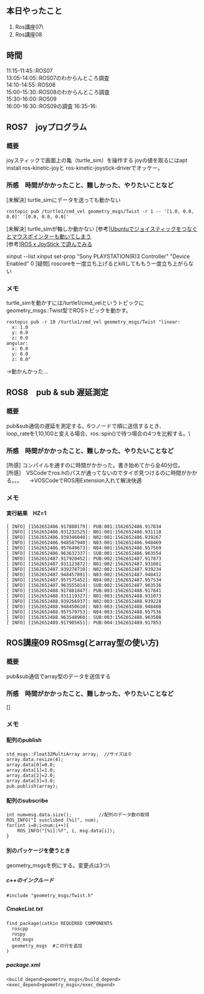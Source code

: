 ## 本日やったこと
1. Ros講座07\
2. Ros講座08


## 時間
11:15-11:45::ROS07\
13:05-14:05::ROS07のわからんところ調査\
14:10-14:55::ROS08\
15:00-15:30::ROS08のわからんところ調査\
15:30-16:00::ROS09\
16:00-16:30::ROS09の調査
16:35-16:


## ROS7　joyプログラム
### 概要
joyスティックで画面上の亀（turtle_sim）を操作する
joyの値を取るにはapt install ros-kinetic-joyと
ros-kinetic-joystick-driverでオッケー。

### 所感　時間がかかったこと、難しかった、やりたいことなど
[未解決] turtle_simにデータを送っても動かない
```
rostopic pub /turtle1/cmd_vel geometry_msgs/Twist -r 1 -- '[1.0, 0.0, 0.0]' '[0.0, 0.0, 0.0]'
```
[未解決] turtle_simが軸しか動かない
[参考][Ubuntuでジョイスティックをつなぐとマウスポインターも動いてしまう](http://denki-dou.cocolog-nifty.com/denki_hitsuji/2015/04/ubuntu-ad80.html)\
[参考][ROS x JoyStick で遊んでみる](http://robonchu.hatenablog.com/entry/2018/02/21/210311)

xinput --list
xinput set-prop "Sony PLAYSTATION(R)3 Controller" "Device Enabled" 0
[疑問] roscoreを一度立ち上げるとkillしてももう一度立ち上がらない

### メモ
turtle_simを動かすには/turtle1/cmd_velというトピックに
geometry_msgs::Twist型でROSトピックを動かす。
```
rostopic pub -r 10 /turtle1/cmd_vel geometry_msgs/Twist "linear:
  x: 1.0
  y: 0.0
  z: 0.0
angular:
  x: 0.0
  y: 0.0
  z: 0.0" 
```
->動かんかった...

## ROS8　pub & sub 遅延測定
### 概要
pub&sub通信の遅延を測定する。6つノードで順に送信するとき、\
loop_rateを1,10,100と変える場合、ros::spin()で待つ場合の4つを比較する。\


### 所感　時間がかかったこと、難しかった、やりたいことなど
[所感] コンパイルを通すのに時間がかかった。書き始めてから全40分位。\
[所感]　VSCodeでros.hのパスが通ってないのでタイポ見つけるのに時間がかかる。。。
　->VOSCodeでROS用Extension入れて解決快適

### メモ

#### 実行結果　HZ=1
```
[ INFO] [1562652486.917880179]: PUB:001:1562652486.917834
[ INFO] [1562652486.931232525]: N01:001:1562652486.931118
[ INFO] [1562652486.939346040]: N02:001:1562652486.939267
[ INFO] [1562652486.948587940]: N03:001:1562652486.948469
[ INFO] [1562652486.957649673]: N04:001:1562652486.957569
[ INFO] [1562652486.963632337]: SUB:001:1562652486.963554
[ INFO] [1562652487.917920452]: PUB:002:1562652487.917873
[ INFO] [1562652487.931123872]: N01:002:1562652487.931081
[ INFO] [1562652487.939278710]: N02:002:1562652487.939234
[ INFO] [1562652487.948457891]: N03:002:1562652487.948412
[ INFO] [1562652487.957575452]: N04:002:1562652487.957534
[ INFO] [1562652487.963555814]: SUB:002:1562652487.963516
[ INFO] [1562652488.917881847]: PUB:003:1562652488.917841
[ INFO] [1562652488.931119327]: N01:003:1562652488.931073
[ INFO] [1562652488.939266937]: N02:003:1562652488.939228
[ INFO] [1562652488.948450610]: N03:003:1562652488.948408
[ INFO] [1562652488.957579753]: N04:003:1562652488.957536
[ INFO] [1562652488.963548960]: SUB:003:1562652488.963508
[ INFO] [1562652489.917905651]: PUB:004:1562652489.917853
```

## ROS講座09 ROSmsg(とarray型の使い方)
### 概要
pub&sub通信でarray型のデータを送信する

### 所感　時間がかかったこと、難しかった、やりたいことなど
[][]()
### メモ

#### 配列のpublish
```
std_msgs::Float32MultiArray array;  //サイズは０
array.data.resize(4);
array.data[0]=0.0;
array.data[1]=1.0;
array.data[2]=2.0;
array.data[3]=3.0;
pub.publish(array);
```
#### 配列のsubscribe
```
int num=msg.data.size();          //配列のデータ数の取得
ROS_INFO("I susclibed [%i]", num);
for(int i=0;i<num;i++){
    ROS_INFO("[%i]:%f", i, msg.data[i]);
}
```
#### 別のパッケージを使うとき
geometry_msgsを例にする。変更点は3つ\
##### c++のインクルード
```
#include "geometry_msgs/Twist.h"
```
##### CmakeList.txt
```
find_package(catkin REQUIRED COMPONENTS
  roscpp
  rospy
  std_msgs
  geometry_msgs  #この行を追加
)
```
##### package.xml
```
<build_depend>geometry_msgs</build_depend>
<exec_depend>geometry_msgs</exec_depend>
```


<!--
## ROS0X　
### 概要


### 所感　時間がかかったこと、難しかった、やりたいことなど
[][]()
### メモ

'''

'''

-->